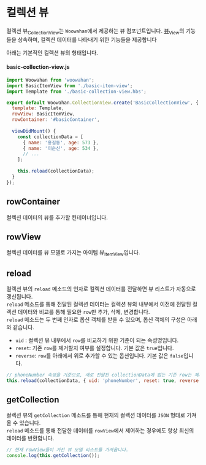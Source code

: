 # 컬렉션 뷰

컬렉션 뷰<sub>CollectionView</sub>는 `Woowahan`에서 제공하는 뷰 컴포넌트입니다.
[뷰]('./view.md)<sub>View</sub>의 기능들을 상속하며, 컬렉션 데이터를 나타내기 위한 기능들을 제공합니다

아래는 기본적인 컬렉션 뷰의 형태입니다.

#### basic-collection-view.js

```javascript
import Woowahan from 'woowahan';
import BasicItemView from './basic-item-view';
import Template from './basic-collection-view.hbs';

export default Woowahan.CollectionView.create('BasicCollectionView', {
  template: Template,
  rowView: BasicItemView,
  rowContainer: '#basicContainer',
  
  viewDidMount() {
    const collectionData = [
      { name: '홍길동', age: 573 },
      { name: '이순신', age: 534 },
      // ...
    ];
    
    this.reload(collectionData);
  }
});
```

## rowContainer

컬렉션 데이터의 뷰를 추가할 컨테이너입니다.
     
## rowView

컬렉션 데이터를 뷰 모델로 가지는 아이템 뷰<sub>ItemView</sub>입니다.

## reload

컬렉션 뷰의 `reload` 메소드의 인자로 컬렉션 데이터를 전달하면 뷰 리스트가 자동으로 갱신됩니다.  
`reload` 메소드를 통해 전달된 컬렉션 데이터는 컬렉션 뷰의 내부에서 이전에 전달된 컬렉션 데이터와 비교를 통해 필요한 `row`만 추가, 삭제, 변경합니다.  
`reload` 메소드는 두 번째 인자로 옵션 객체를 받을 수 있으며, 옵션 객체의 구성은 아래와 같습니다.
 
- `uid` : 컬렉션 뷰 내부에서 `row`를 비교하기 위한 기준이 되는 속성명입니다.
- `reset`: 기존 `row`를 제거할지 여부를 설정합니다. 기본 값은 `true`입니다.
- `reverse`: `row`를 아래에서 위로 추가할 수 있는 옵션입니다. 기본 값은 `false`입니다.

```javascript
// phoneNumber 속성을 기준으로, 새로 전달된 collectionData에 없는 기존 row는 제거 되며 row는 아래에서 위로 추가됩니다
this.reload(collectionData, { uid: 'phoneNumber', reset: true, reverse: true });
````

## getCollection

컬렉션 뷰의 `getCollection` 메소드를 통해 현재의 컬렉션 데이터를 `JSON` 형태로 가져올 수 있습니다.  
`reload` 메소드를 통해 전달한 데이터를 `rowView`에서 제어하는 경우에도 항상 최신의 데이터를 반환합니다.

```javascript
// 현재 rowView들이 가진 뷰 모델 리스트를 가져옵니다.
console.log(this.getCollection());
```